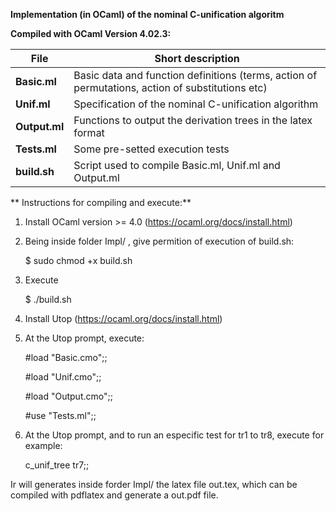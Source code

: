 **Implementation (in OCaml) of the nominal C-unification algoritm**

**Compiled with OCaml Version 4.02.3:**

**File** | Short description
------------ | -------------
**Basic.ml**  | Basic data and function definitions (terms, action of permutations, action of substitutions etc) 
**Unif.ml**   | Specification of the nominal C-unification algorithm 
**Output.ml** | Functions to output the derivation trees in the latex format
**Tests.ml**  | Some pre-setted execution tests 
**build.sh**  | Script used to compile Basic.ml, Unif.ml and Output.ml


** Instructions for compiling and execute:**

1) Install OCaml version >= 4.0 (https://ocaml.org/docs/install.html)

2) Being inside folder Impl/ , give permition of execution of build.sh:

   $ sudo chmod +x build.sh

3) Execute 
   
   $ ./build.sh

4) Install Utop (https://ocaml.org/docs/install.html)
  
5) At the Utop prompt, execute:

   #load "Basic.cmo";;

   #load "Unif.cmo";;

   #load "Output.cmo";;      

   #use "Tests.ml";;


6) At the Utop prompt, and to run an especific test for tr1 to tr8, execute for example:

    c_unif_tree tr7;;

Ir will generates inside forder Impl/ the latex file out.tex, 
which can be compiled with pdflatex and generate a out.pdf file. 
